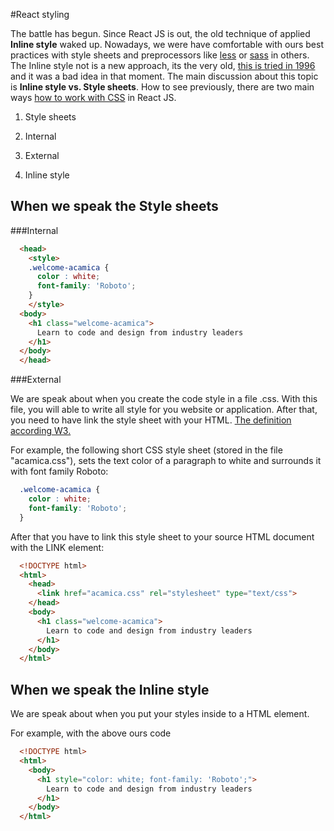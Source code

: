 #React styling

The battle has begun. Since React JS is out, the old technique of applied **Inline style** waked up.
Nowadays, we were have comfortable with ours best practices with style sheets and preprocessors like [less](http://lesscss.org/) or [sass](http://sass-lang.com/) in others.
The Inline style not is a new approach, its the very old, [this is tried in 1996](https://en.wikipedia.org/wiki/JavaScript_Style_Sheets) and it was a bad idea in that moment. The main discussion about this topic is **Inline style vs. Style sheets**.
How to see previously, there are two main ways [how to work with CSS](http://www.w3schools.com/css/css_howto.asp) in React JS.

1. Style sheets
  1. Internal
  2. External

2. Inline style  

## When we speak the Style sheets

###Internal

```html
  <head>
    <style>
    .welcome-acamica {
      color : white;
      font-family: 'Roboto';
    }
    </style>
  <body>
    <h1 class="welcome-acamica">
      Learn to code and design from industry leaders
    </h1>
  </body>
  </head>
```

###External

We are speak about when you create the code style in a file .css. With this file, you will able to write all style for you website or application. After that, you need to have link the style sheet with your HTML. [The definition according W3.](https://www.w3.org/TR/html401/present/styles.html)


For example, the following short CSS style sheet (stored in the file "acamica.css"), sets the text color of a paragraph to white and surrounds it with font family Roboto:

```css
  .welcome-acamica {
    color : white;
    font-family: 'Roboto';
  }
```

After that you have to link this style sheet to your source HTML document with the LINK element:

```html
  <!DOCTYPE html>
  <html>
    <head>
      <link href="acamica.css" rel="stylesheet" type="text/css">
    </head>
    <body>
      <h1 class="welcome-acamica">
        Learn to code and design from industry leaders
      </h1>
    </body>
  </html>
```

## When we speak the Inline style

We are speak about when you put your styles inside to a HTML element.

For example, with the above ours code

```html
  <!DOCTYPE html>
  <html>
    <body>
      <h1 style="color: white; font-family: 'Roboto';">
        Learn to code and design from industry leaders
      </h1>
    </body>
  </html>
```
